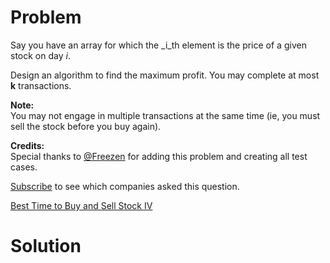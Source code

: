
# Problem

Say you have an array for which the _i_th element is the price of a given
stock on day _i_.

Design an algorithm to find the maximum profit. You may complete at most **k**
transactions.

**Note:**  
You may not engage in multiple transactions at the same time (ie, you must
sell the stock before you buy again).

**Credits:**  
Special thanks to [@Freezen](https://oj.leetcode.com/discuss/user/Freezen) for
adding this problem and creating all test cases.

[Subscribe](/subscribe/) to see which companies asked this question.



[Best Time to Buy and Sell Stock IV](https://leetcode.com/problems/best-time-to-buy-and-sell-stock-iv)

# Solution



